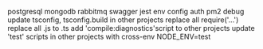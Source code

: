 postgresql
mongodb
rabbitmq
swagger
jest
env
config
auth
pm2
debug
update tsconfig, tsconfig.build in other projects
replace all require('...')
replace all .js to .ts
add 'compile:diagnostics'script to other projects
update 'test' scripts in other projects with cross-env NODE_ENV=test
